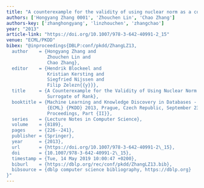 ```yaml
---
title: "A counterexample for the validity of using nuclear norm as a convex surrogate of rank"
authors: ['Hongyang Zhang 0001', 'Zhouchen Lin', 'Chao Zhang']
authors-key: ['zhanghongyang', 'linzhouchen', 'zhangchao']
year: "2013"
article-link: "https://doi.org/10.1007/978-3-642-40991-2_15"
venue: "ECML/PKDD"
bibex: "@inproceedings{DBLP:conf/pkdd/ZhangLZ13,
  author    = {Hongyang Zhang and
               Zhouchen Lin and
               Chao Zhang},
  editor    = {Hendrik Blockeel and
               Kristian Kersting and
               Siegfried Nijssen and
               Filip Zelezn{{y}}},
  title     = {A Counterexample for the Validity of Using Nuclear Norm as a Convex
               Surrogate of Rank},
  booktitle = {Machine Learning and Knowledge Discovery in Databases - European Conference,
               {ECML} {PKDD} 2013, Prague, Czech Republic, September 23-27, 2013,
               Proceedings, Part {II}},
  series    = {Lecture Notes in Computer Science},
  volume    = {8189},
  pages     = {226--241},
  publisher = {Springer},
  year      = {2013},
  url       = {https://doi.org/10.1007/978-3-642-40991-2\_15},
  doi       = {10.1007/978-3-642-40991-2\_15},
  timestamp = {Tue, 14 May 2019 10:00:47 +0200},
  biburl    = {https://dblp.org/rec/conf/pkdd/ZhangLZ13.bib},
  bibsource = {dblp computer science bibliography, https://dblp.org}
}"
---
```

